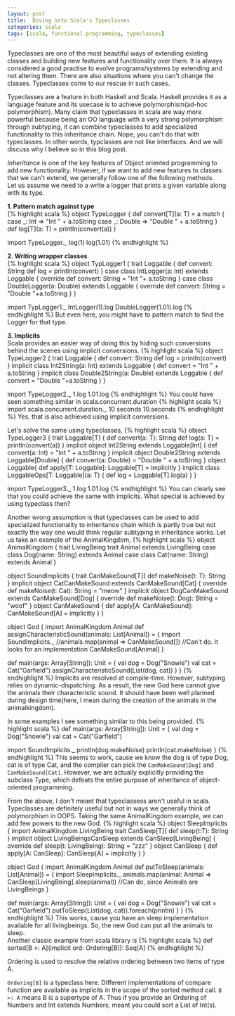 ```yaml
---
layout: post
title:  Diving into Scala's Typeclasses
categories: scala
tags: [scala, functional programming, typeclasses]
---
```



Typeclasses are one of the most beautiful ways of extending existing classes and building new features and functionality over them. 
It is always considered a good practise to evolve programs/systems by extending and not altering them. 
There are also situations where you can't change the classes. Typeclasses come to our rescue in such cases.

Typeclasses are a feature in both Haskell and Scala. Haskell provides it as a language feature and its usecase is to achieve polymorphism(ad-hoc polymorphism). Many claim that typeclasses in scala are way more powerful because being an OO language with a very strong polymorphism through subtyping, it can combine typeclasses to add specialized functionality to this inheritance chain. Nope, you can't do that with typeclasses. In other words, typclasses are not like interfaces. And we will discuss why I believe so in this blog post. 

*Inheritance* is one of the key features of Object oriented programming to add new functionality. However, if we want to add new features to classes that we can't extend, we generally follow one of the following methods.  
Let us assume we need to a write a logger that prints a given variable along with its type.  

**1. Pattern match against type**    
{% highlight scala %}
object TypeLogger {
  def convert[T](a: T) = a match {
    case _: Int => "Int " + a.toString
    case _: Double => "Double " + a.toString
  }
  def log[T](a: T) = println(convert(a))
}

import TypeLogger._
log(1)
log(1.01)
{% endhighlight %}

**2. Writing wrapper classes**  
{% highlight scala %}
object TypLogger1 {
  trait Loggable {
    def convert: String
    def log = println(convert)
  }
  case class IntLogger(a: Int) extends Loggable {
    override def convert: String = "Int "+ a.toString
  }
  case class DoubleLogger(a: Double) extends Loggable {
    override def convert: String = "Double "+a.toString
  }
}

import TypLogger1._
IntLogger(1).log
DoubleLogger(1.01).log
{% endhighlight %}
But even here, you might have to pattern match to find the Logger for that type.

**3. Implicits**   
Scala provides an easier way of doing this by hiding such conversions behind the scenes using implicit conversions.
{% highlight scala %}
object TypeLogger2 {
  trait Loggable {
    def convert: String
    def log = println(convert)
  }
  implicit class Int2String(a: Int) extends Loggable {
    def convert = "Int " + a.toString
  }
  implicit class Double2String(a: Double) extends Loggable {
    def convert = "Double "+a.toString
  }
}

import TypeLogger2._
1.log
1.01.log
{% endhighlight %}
You could have seen something similar in scala.concurrent.duration 
{% highlight scala %}
import scala.concurrent.duration._
10 seconds
10.seconds
{% endhighlight %}
Yes, that is also achieved using implicit conversions.

Let's solve the same using typeclasses, 
{% highlight scala %}
object TypeLogger3 {
  trait Loggable[T] {
    def convert(a: T): String
    def log(a: T) = println(convert(a))
  }
  implicit object Int2String extends Loggable[Int] {
    def convert(a: Int) = "Int " + a.toString
  }
  implicit object Double2String extends Loggable[Double] {
    def convert(a: Double) = "Double " + a.toString
  }
  object Loggable{
    def apply[T: Loggable]: Loggable[T] = implicitly
  }
  implicit class LoggableOps[T: Loggable](a: T) {
    def log = Loggable[T].log(a)
  }
}

import TypeLogger3._
1.log
1.01.log
{% endhighlight %}
You can clearly see that you could achieve the same with implicits. What special is achieved by using typeclass then?

Another wrong assumption is that typeclasses can be used to add specialized functionality to inheritance chain which is partly true but not exactly the way one would think regular subtyping in inheritance works.
Let us take an example of the AnimalKingdom,
{% highlight scala %}
object AnimalKingdom {
  trait LivingBeing
  trait Animal extends LivingBeing
  case class Dog(name: String) extends Animal
  case class Cat(name: String) extends Animal
}

object SoundImplicits {
  trait CanMakeSound[T]{
    def makeNoise(t: T): String
  }
  implicit object CatCanMakeSound extends CanMakeSound[Cat] {
    override def makeNoise(t: Cat): String = "meow"
  }
  implicit object DogCanMakeSound extends CanMakeSound[Dog] {
    override def makeNoise(t: Dog): String = "woof"
  }
  object CanMakeSound {
    def apply[A: CanMakeSound]: CanMakeSound[A] = implicitly
  }
}

object God {
  import AnimalKingdom.Animal
  def assignCharacteristicSound(animals: List[Animal]) = {
    import SoundImplicits._
    //animals.map(animal => CanMakeSound[]) 
    //Can't do. It looks for an implementation CanMakeSound[Animal]
  }

  def main(args: Array[String]): Unit = {
    val dog = Dog("Snowie")
    val cat = Cat("Garfield")
    assignCharacteristicSound(List(dog, cat))
  }
}
{% endhighlight %}
Implicits are resolved at compile-time. However, subtyping relies on dynamic-dispatching. As a result, the new God here cannot give the animals their characteristic sound. It should have been well planned during design time(here, I mean during the creation of the animals in the animalkingdom).

In some examples I see something similar to this being provided.
{% highlight scala %}
def main(args: Array[String]): Unit = {
  val dog = Dog("Snowie")
  val cat = Cat("Garfield")

  import SoundImplicits._
  println(dog.makeNoise)
  println(cat.makeNoise)
}
{% endhighlight %}
This seems to work, cause we know the dog is of type Dog, cat is of type Cat, and the compiler can pick the `CanMakeSound[Dog]` and `CanMakeSound[Cat]`. However, we are actually explicitly providing the subclass Type, which defeats the entire purpose of inheritance of object-oriented programming.

From the above, I don't meant that typeclassess aren't useful in scala. Typeclasses are definitely useful but not in ways we generally think of polymorphism in OOPS. Taking the same AnimalKingdom example, we can add few powers to the new God.
{% highlight scala %}
object SleepImplicits {
  import AnimalKingdom.LivingBeing
  trait CanSleep[T]{
    def sleep(t:T): String
  }
  implicit object LivingBeingsCanSleep extends CanSleep[LivingBeing] {
    override def sleep(t: LivingBeing): String = "zzz"
  }
  object CanSleep {
    def apply[A: CanSleep]: CanSleep[A] = implicitly
  }
}

object God {
  import AnimalKingdom.Animal
  def putToSleep(animals: List[Animal]) = {
    import SleepImplicits._
    animals.map(animal: Animal => CanSleep[LivingBeing].sleep(animal)) //Can do, since Animals are LivingBeings
  }

  def main(args: Array[String]): Unit = {
    val dog = Dog("Snowie")
    val cat = Cat("Garfield")
    putToSleep(List(dog, cat)).foreach(println)
  }
}
{% endhighlight %}
This works, cause you have an sleep implementation available for all livingbeings. So, the new God can put all the animals to sleep.  
Another classic example from scala library is
{% highlight scala %}
def sorted[B >: A](implicit ord: Ordering[B]): Seq[A]
{% endhighlight %}

Ordering is used to resolve the relative ordering between two items of type A.

`Ordering[B]` is a typeclass here. Different implementations of compare function are available as implicits in the scope of the sorted method call.
`B >: A` means B is a supertype of A. Thus if you provide an Ordering of Numbers and Int extends Numbers, meant you could sort a List of Int(s).
